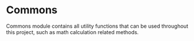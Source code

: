 # Commons
Commons module contains all utility functions that can be used throughout this project, such as math calculation related methods.